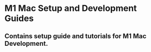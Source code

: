 # M1 Mac Setup and Development Guides

## Contains setup guide and tutorials for M1 Mac Development.
